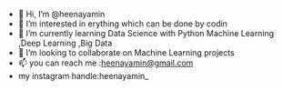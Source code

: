 - 👋 Hi, I’m @heenayamin
- 👀 I’m interested in erything which can be done by codin
- 🌱 I’m currently learning Data Science with Python Machine Learning ,Deep Learning ,Big Data
- 💞️ I’m looking to collaborate on Machine Learning projects
- 📫 you can reach me :heenayamin@gmail.com
- my instagram handle:heenayamin_

<!---
heenayamin/heenayamin is a ✨ special ✨ repository because its `README.md` (this file) appears on your GitHub profile.
You can click the Preview link to take a look at your changes.
--->
